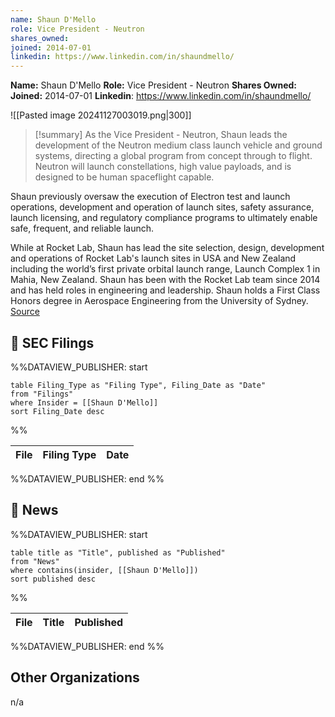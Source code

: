 ```yaml
---
name: Shaun D'Mello
role: Vice President - Neutron
shares_owned: 
joined: 2014-07-01
linkedin: https://www.linkedin.com/in/shaundmello/
---
```


**Name:** Shaun D'Mello
**Role:** Vice President - Neutron
**Shares Owned:** 
**Joined:** 2014-07-01
**Linkedin**: https://www.linkedin.com/in/shaundmello/

![[Pasted image 20241127003019.png|300]]

>[!summary]
As the Vice President - Neutron, Shaun leads the development of the Neutron medium class launch vehicle and ground systems, directing a global program from concept through to flight. Neutron will launch constellations, high value payloads, and is designed to be human spaceflight capable.  
>
Shaun previously oversaw the execution of Electron test and launch operations, development and operation of launch sites, safety assurance, launch licensing, and regulatory compliance programs to ultimately enable safe, frequent, and reliable launch.  
>
While at Rocket Lab, Shaun has lead the site selection, design, development and operations of Rocket Lab's launch sites in USA and New Zealand including the world’s first private orbital launch range, Launch Complex 1 in Mahia, New Zealand. Shaun has been with the Rocket Lab team since 2014 and has held roles in engineering and leadership. Shaun holds a First Class Honors degree in Aerospace Engineering from the University of Sydney.
[Source](https://www.rocketlabusa.com/about/team/)

## 💼 SEC Filings
%%DATAVIEW_PUBLISHER: start
```
table Filing_Type as "Filing Type", Filing_Date as "Date"
from "Filings"
where Insider = [[Shaun D'Mello]]
sort Filing_Date desc

```
%%

| File | Filing Type | Date |
| ---- | ----------- | ---- |

%%DATAVIEW_PUBLISHER: end %%

## 📰 News
%%DATAVIEW_PUBLISHER: start
```
table title as "Title", published as "Published"
from "News"
where contains(insider, [[Shaun D'Mello]])
sort published desc
```
%%

| File | Title | Published |
| ---- | ----- | --------- |

%%DATAVIEW_PUBLISHER: end %%

## Other Organizations
n/a
